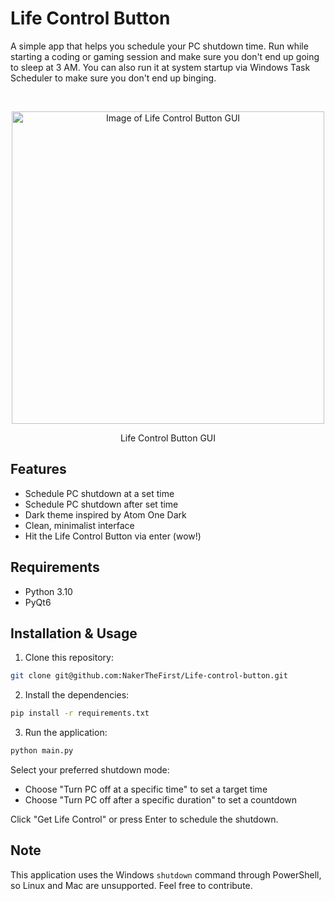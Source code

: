 # Life Control Button
A simple app that helps you schedule your PC shutdown time. Run while starting a coding or gaming session and make sure you don't end up going to sleep at 3 AM. You can also run it at system startup via Windows Task Scheduler to make sure you don't end up binging.

<br>
<p align="center"><img width="500" src="https://github.com/user-attachments/assets/cf5798be-2c8e-4e04-8a12-71434a1147fc" alt="Image of Life Control Button GUI"></p>
<p align="center">Life Control Button GUI</p>

## Features
* Schedule PC shutdown at a set time
* Schedule PC shutdown after set time
* Dark theme inspired by Atom One Dark
* Clean, minimalist interface
* Hit the Life Control Button via enter (wow!)

## Requirements
* Python 3.10
* PyQt6

## Installation & Usage
1. Clone this repository:
  ```bash
  git clone git@github.com:NakerTheFirst/Life-control-button.git
  ```
2. Install the dependencies:
  ```bash
  pip install -r requirements.txt
   ```
3. Run the application:
  ```bash
  python main.py
  ```

Select your preferred shutdown mode:
* Choose "Turn PC off at a specific time" to set a target time
* Choose "Turn PC off after a specific duration" to set a countdown

Click "Get Life Control" or press Enter to schedule the shutdown.

## Note
This application uses the Windows `shutdown` command through PowerShell, so Linux and Mac are unsupported. Feel free to contribute. 
